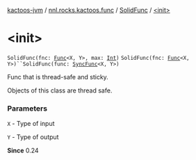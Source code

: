 [kactoos-jvm](../../index.md) / [nnl.rocks.kactoos.func](../index.md) / [SolidFunc](index.md) / [&lt;init&gt;](.)

# &lt;init&gt;

`SolidFunc(fnc: `[`Func`](../../nnl.rocks.kactoos/-func/index.md)`<X, Y>, max: `[`Int`](https://kotlinlang.org/api/latest/jvm/stdlib/kotlin/-int/index.html)`)`
`SolidFunc(fnc: `[`Func`](../../nnl.rocks.kactoos/-func/index.md)`<X, Y>)``SolidFunc(func: `[`SyncFunc`](../-sync-func/index.md)`<X, Y>)`

Func that is thread-safe and sticky.

Objects of this class are thread safe.

### Parameters

`X` - Type of input

`Y` - Type of output

**Since**
0.24

